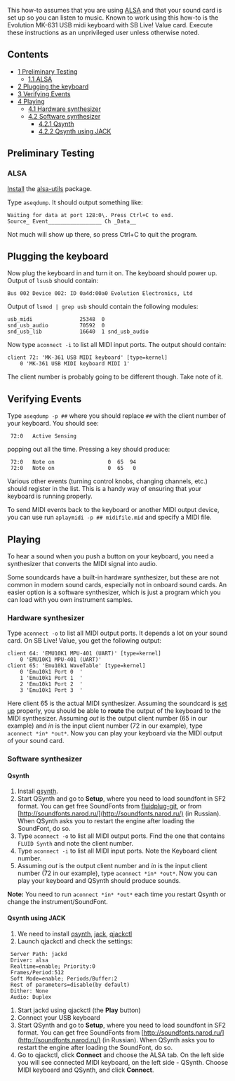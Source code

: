 This how-to assumes that you are using [ALSA](/index.php/ALSA "ALSA") and that your sound card is set up so you can listen to music. Known to work using this how-to is the Evolution MK-631 USB midi keyboard with SB Live! Value card. Execute these instructions as an unprivileged user unless otherwise noted.

## Contents

*   [1 Preliminary Testing](#Preliminary_Testing)
    *   [1.1 ALSA](#ALSA)
*   [2 Plugging the keyboard](#Plugging_the_keyboard)
*   [3 Verifying Events](#Verifying_Events)
*   [4 Playing](#Playing)
    *   [4.1 Hardware synthesizer](#Hardware_synthesizer)
    *   [4.2 Software synthesizer](#Software_synthesizer)
        *   [4.2.1 Qsynth](#Qsynth)
        *   [4.2.2 Qsynth using JACK](#Qsynth_using_JACK)

## Preliminary Testing

### ALSA

[Install](/index.php/Install "Install") the [alsa-utils](https://www.archlinux.org/packages/?name=alsa-utils) package.

Type `aseqdump`. It should output something like:

```
Waiting for data at port 128:0\. Press Ctrl+C to end.
Source_ Event_________________ Ch _Data__

```

Not much will show up there, so press Ctrl+C to quit the program.

## Plugging the keyboard

Now plug the keyboard in and turn it on. The keyboard should power up. Output of `lsusb` should contain:

```
Bus 002 Device 002: ID 0a4d:00a0 Evolution Electronics, Ltd

```

Output of `lsmod | grep usb` should contain the following modules:

```
usb_midi               25348  0
snd_usb_audio          70592  0
snd_usb_lib            16640  1 snd_usb_audio

```

Now type `aconnect -i` to list all MIDI input ports. The output should contain:

```
client 72: 'MK-361 USB MIDI keyboard' [type=kernel]
    0 'MK-361 USB MIDI keyboard MIDI 1'
```

The client number is probably going to be different though. Take note of it.

## Verifying Events

Type `aseqdump -p ##` where you should replace `##` with the client number of your keyboard. You should see:

```
 72:0   Active Sensing

```

popping out all the time. Pressing a key should produce:

```
 72:0   Note on                 0  65  94
 72:0   Note on                 0  65   0

```

Various other events (turning control knobs, changing channels, etc.) should register in the list. This is a handy way of ensuring that your keyboard is running properly.

To send MIDI events back to the keyboard or another MIDI output device, you can use run `aplaymidi -p ## midifile.mid` and specify a MIDI file.

## Playing

To hear a sound when you push a button on your keyboard, you need a synthesizer that converts the MIDI signal into audio.

Some soundcards have a built-in hardware synthesizer, but these are not common in modern sound cards, especially not in onboard sound cards. An easier option is a software synthesizer, which is just a program which you can load with you own instrument samples.

### Hardware synthesizer

Type `aconnect -o` to list all MIDI output ports. It depends a lot on your sound card. On SB Live! Value, you get the following output:

```
client 64: 'EMU10K1 MPU-401 (UART)' [type=kernel]
    0 'EMU10K1 MPU-401 (UART)'
client 65: 'Emu10k1 WaveTable' [type=kernel]
    0 'Emu10k1 Port 0  '
    1 'Emu10k1 Port 1  '
    2 'Emu10k1 Port 2  '
    3 'Emu10k1 Port 3  '
```

Here client 65 is the actual MIDI synthesizer. Assuming the soundcard is [set up](/index.php/SB_Live!_Midi "SB Live! Midi") properly, you should be able to **route** the output of the keyboard to the MIDI synthesizer. Assuming *out* is the output client number (65 in our example) and *in* is the input client number (72 in our example), type `aconnect *in* *out*`. Now you can play your keyboard via the MIDI output of your sound card.

### Software synthesizer

#### Qsynth

1.  Install [qsynth](https://www.archlinux.org/packages/?name=qsynth).
2.  Start QSynth and go to **Setup**, where you need to load soundfont in SF2 format. You can get free SoundFonts from [fluidplug-git](https://aur.archlinux.org/packages/fluidplug-git/), or from [http://soundfonts.narod.ru/](http://soundfonts.narod.ru/) (in Russian). When QSynth asks you to restart the engine after loading the SoundFont, do so.
3.  Type `aconnect -o` to list all MIDI output ports. Find the one that contains `FLUID Synth` and note the client number.
4.  Type `aconnect -i` to list all MIDI input ports. Note the Keyboard client number.
5.  Assuming *out* is the output client number and *in* is the input client number (72 in our example), type `aconnect *in* *out*`. Now you can play your keyboard and QSynth should produce sounds.

**Note:** You need to run `aconnect *in* *out*` each time you restart Qsynth or change the instrument/SoundFont.

#### Qsynth using JACK

1.  We need to install [qsynth](https://www.archlinux.org/packages/?name=qsynth), [jack](/index.php/Jack "Jack"), [qjackctl](https://www.archlinux.org/packages/?name=qjackctl)
2.  Launch qjackctl and check the settings:

```
 Server Path: jackd
 Driver: alsa
 Realtime=enable; Priority:0
 Frames/Period:512
 Soft Mode=enable; Periods/Buffer:2
 Rest of parameters=disable(by default)
 Dither: None
 Audio: Duplex

```

1.  Start jackd using qjackctl (the **Play** button)
2.  Connect your USB keyboard
3.  Start QSynth and go to **Setup**, where you need to load soundfont in SF2 format. You can get free SoundFonts from [http://soundfonts.narod.ru/](http://soundfonts.narod.ru/) (in Russian). When QSynth asks you to restart the engine after loading the SoundFont, do so.
4.  Go to qjackctl, click **Connect** and choose the ALSA tab. On the left side you will see connected MIDI keyboard, on the left side - QSynth. Choose MIDI keyboard and QSynth, and click **Connect**.